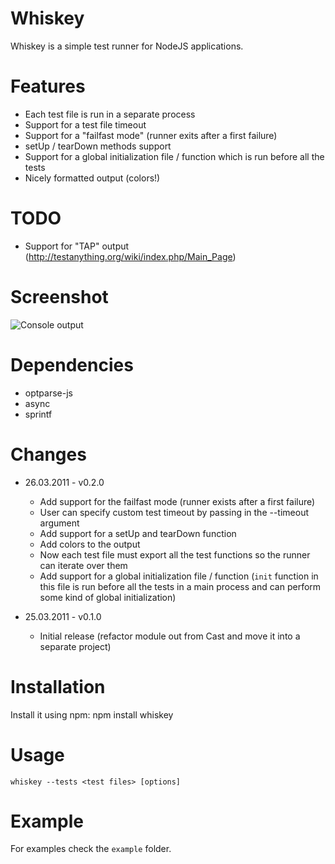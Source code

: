 Whiskey
=======

Whiskey is a simple test runner for NodeJS applications.

Features
========

* Each test file is run in a separate process
* Support for a test file timeout
* Support for a "failfast mode" (runner exits after a first failure)
* setUp / tearDown methods support
* Support for a global initialization file / function which is run before all
  the tests
* Nicely formatted output (colors!)

TODO
====

* Support for "TAP" output (http://testanything.org/wiki/index.php/Main_Page)

Screenshot
==========
![Console output](https://img.skitch.com/20110326-1tmuf6xbax1m4gjy34fuch99q4.jpg)

Dependencies
===========

* optparse-js
* async
* sprintf

Changes
=======

* 26.03.2011 - v0.2.0
  * Add support for the failfast mode (runner exists after a first failure)
  * User can specify custom test timeout by passing in the --timeout argument
  * Add support for a setUp and tearDown function
  * Add colors to the output
  * Now each test file must export all the test functions so the runner can
    iterate over them
  * Add support for a global initialization file / function (`init` function in
    this file is run before all the tests in a main process and can perform
    some kind of global initialization)

* 25.03.2011 - v0.1.0
  * Initial release (refactor module out from Cast and move it into a separate
    project)

Installation
============

Install it using npm:
    npm install whiskey

Usage
=====

    whiskey --tests <test files> [options]

Example
=======

For examples check the `example` folder.
